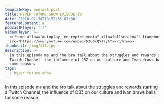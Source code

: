 ```yaml
---
templateKey: podcast-post
title: HYPER FUTURE SHOW EPISODE 18
date: '2018-07-30T18:52:55-07:00'
featuredContent: a
podcastPlayer: ':)'
videoPlayer: >-
  <iframe allow="autoplay; encrypted-media" allowfullscreen="" frameborder="0"
  src="https://www.youtube.com/embed/5ILGcQY0ayA"></iframe>
thumbnail: /img/512.jpg
description: >-
  In this episode me and the bro talk about the struggles and rewards starting a
  Twitch Channel, the influence of DBZ on our culture and Ivan draws balls for
  some reason.
tags:
  - hyper future show
---
```

<p>In this episode me and the bro talk about the struggles and rewards starting a Twitch Channel, the influence of DBZ on our culture and Ivan draws balls for some reason.</p>
